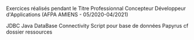 Exercices réalisés pendant le Titre Professionnal Concepteur Développeur d'Applications (AFPA AMIENS - 05/2020-04/2021)

JDBC Java DataBase Connectivity
Script pour base de données Papyrus cf dossier ressources
